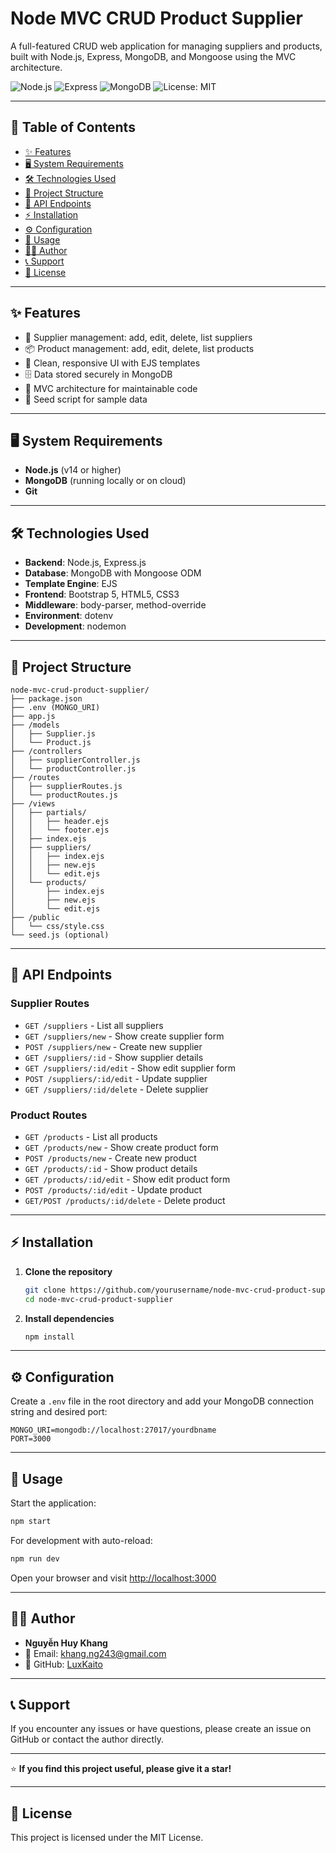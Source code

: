 # Node MVC CRUD Product Supplier

A full-featured CRUD web application for managing suppliers and products, built with Node.js, Express, MongoDB, and Mongoose using the MVC architecture.

![Node.js](https://img.shields.io/badge/Node.js-14%2B-green?logo=node.js)
![Express](https://img.shields.io/badge/Express-4.x-blue?logo=express)
![MongoDB](https://img.shields.io/badge/MongoDB-6.x-brightgreen?logo=mongodb)
![License: MIT](https://img.shields.io/badge/License-MIT-yellow.svg)

---

## 📑 Table of Contents

- [✨ Features](#features)
- [🖥️ System Requirements](#system-requirements)
- [🛠️ Technologies Used](#technologies-used)
- [📁 Project Structure](#project-structure)
- [📡 API Endpoints](#api-endpoints)
- [⚡ Installation](#installation)
- [⚙️ Configuration](#configuration)
- [🚀 Usage](#usage)
- [👨‍💻 Author](#author)
- [📞 Support](#support)
- [📝 License](#license)

---

## ✨ Features

- 🏢 Supplier management: add, edit, delete, list suppliers
- 📦 Product management: add, edit, delete, list products
- 🎨 Clean, responsive UI with EJS templates
- 🗄️ Data stored securely in MongoDB
- 🧩 MVC architecture for maintainable code
- 🌱 Seed script for sample data

---

## 🖥️ System Requirements

- **Node.js** (v14 or higher)
- **MongoDB** (running locally or on cloud)
- **Git**

---

## 🛠️ Technologies Used

- **Backend**: Node.js, Express.js
- **Database**: MongoDB with Mongoose ODM
- **Template Engine**: EJS
- **Frontend**: Bootstrap 5, HTML5, CSS3
- **Middleware**: body-parser, method-override
- **Environment**: dotenv
- **Development**: nodemon

---

## 📁 Project Structure

```
node-mvc-crud-product-supplier/
├── package.json
├── .env (MONGO_URI)
├── app.js
├── /models
│   ├── Supplier.js
│   └── Product.js
├── /controllers
│   ├── supplierController.js
│   └── productController.js
├── /routes
│   ├── supplierRoutes.js
│   └── productRoutes.js
├── /views
│   ├── partials/
│   │   ├── header.ejs
│   │   └── footer.ejs
│   ├── index.ejs
│   ├── suppliers/
│   │   ├── index.ejs
│   │   ├── new.ejs
│   │   └── edit.ejs
│   └── products/
│       ├── index.ejs
│       ├── new.ejs
│       └── edit.ejs
├── /public
│   └── css/style.css
└── seed.js (optional)
```

---

## 📡 API Endpoints

### Supplier Routes

- `GET /suppliers` - List all suppliers
- `GET /suppliers/new` - Show create supplier form
- `POST /suppliers/new` - Create new supplier
- `GET /suppliers/:id` - Show supplier details
- `GET /suppliers/:id/edit` - Show edit supplier form
- `POST /suppliers/:id/edit` - Update supplier
- `GET /suppliers/:id/delete` - Delete supplier

### Product Routes

- `GET /products` - List all products
- `GET /products/new` - Show create product form
- `POST /products/new` - Create new product
- `GET /products/:id` - Show product details
- `GET /products/:id/edit` - Show edit product form
- `POST /products/:id/edit` - Update product
- `GET/POST /products/:id/delete` - Delete product

---

## ⚡ Installation

1. **Clone the repository**

   ```sh
   git clone https://github.com/yourusername/node-mvc-crud-product-supplier.git
   cd node-mvc-crud-product-supplier
   ```

2. **Install dependencies**
   ```sh
   npm install
   ```

---

## ⚙️ Configuration

Create a `.env` file in the root directory and add your MongoDB connection string and desired port:

```
MONGO_URI=mongodb://localhost:27017/yourdbname
PORT=3000
```

---

## 🚀 Usage

Start the application:

```sh
npm start
```

For development with auto-reload:

```sh
npm run dev
```

Open your browser and visit [http://localhost:3000](http://localhost:3000)

---

## 👨‍💻 Author

- **Nguyễn Huy Khang**
- 📧 Email: [khang.ng243@gmail.com](mailto:khang.ng243@gmail.com)
- 🐙 GitHub: [LuxKaito](https://github.com/LuxKaito)

---

## 📞 Support

If you encounter any issues or have questions, please create an issue on GitHub or contact the author directly.

---

⭐ **If you find this project useful, please give it a star!**

---

## 📝 License

This project is licensed under the MIT License.
